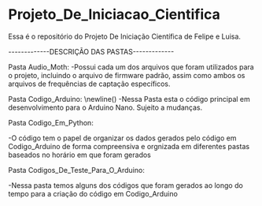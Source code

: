 # Projeto_De_Iniciacao_Cientifica
Essa é o repositório do Projeto De Iniciação Científica de Felipe e Luisa.

-------------DESCRIÇÃO DAS PASTAS-------------

Pasta Audio_Moth:
 -Possui cada um dos arquivos que foram utilizados para o projeto, incluindo o arquivo de firmware padrão, assim como ambos os arquivos de frequências de captação específicos.
 
Pasta Codigo_Arduino:
 \newline() -Nessa Pasta esta o código principal em desenvolvimento para o Arduino Nano. Sujeito a mudanças.
 
Pasta Codigo_Em_Python:

 -O código tem o papel de organizar os dados gerados pelo código em Codigo_Arduino de forma compreensiva e orgnizada em diferentes pastas baseados no horário em que foram gerados
 
Pasta Codigos_De_Teste_Para_O_Arduino:

 -Nessa pasta temos alguns dos códigos que foram gerados ao longo do tempo para a criação do código em Codigo_Arduino
